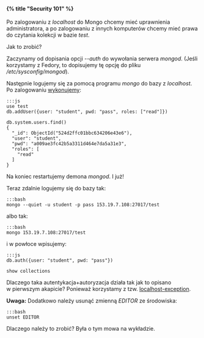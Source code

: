 #### {% title "Security 101" %}

Po zalogowaniu z *localhost* do Mongo chcemy mieć uprawnienia administratora,
a po zalogowaniu z innych komputerów chcemy mieć prawa do czytania kolekcji
w bazie *test*.

Jak to zrobić?

Zaczynamy od dopisania opcji *--auth* do wywołania serwera *mongod*.
(Jeśli korzystamy z Fedory, to dopisujemy tę opcję do pliku
*/etc/sysconfig/mongod*).

Następnie logujemy się za pomocą programu *mongo* do bazy z *localhost*.
Po zalogowaniu [wykonujemy](http://docs.mongodb.org/manual/reference/security/):

    :::js
    use test
    db.addUser({user: "student", pwd: "pass", roles: ["read"]})

    db.system.users.find()
    {
      "_id": ObjectId("524d2ffc01bbc634206e43e6"),
      "user": "student",
      "pwd": "a009ae3fc42b5a3311d464e7da5a31e3",
      "roles": [
        "read"
      ]
    }

Na koniec restartujemy demona *mongod*. I już!

Teraz zdalnie logujemy się do bazy tak:

    :::bash
    mongo --quiet -u student -p pass 153.19.7.108:27017/test

albo tak:

    :::bash
    mongo 153.19.7.108:27017/test

i w powłoce wpisujemy:

    :::js
    db.auth({user: "student", pwd: "pass"})

    show collections

Dlaczego taka autentykacja+autoryzacja działa tak jak to opisano
w pierwszym akapicie? Ponieważ korzystamy z tzw.
[localhost-exception](http://docs.mongodb.org/manual/tutorial/add-user-administrator/#localhost-exception).

**Uwaga:** Dodatkowo należy usunąć zmienną *EDITOR* ze środowiska:

    :::bash
    unset EDITOR

Dlaczego należy to zrobić? Była o tym mowa na wykładzie.
